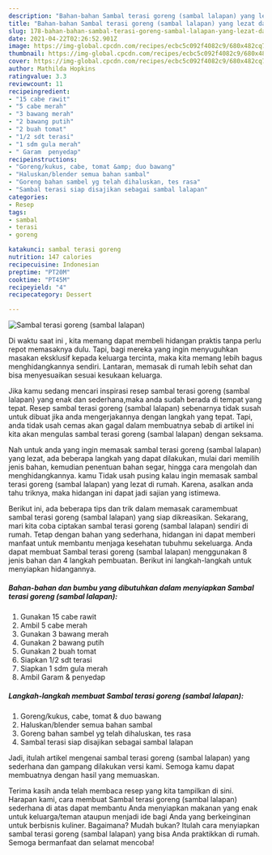 ```yaml
---
description: "Bahan-bahan Sambal terasi goreng (sambal lalapan) yang lezat dan Mudah Dibuat"
title: "Bahan-bahan Sambal terasi goreng (sambal lalapan) yang lezat dan Mudah Dibuat"
slug: 178-bahan-bahan-sambal-terasi-goreng-sambal-lalapan-yang-lezat-dan-mudah-dibuat
date: 2021-04-22T02:26:52.901Z
image: https://img-global.cpcdn.com/recipes/ecbc5c092f4082c9/680x482cq70/sambal-terasi-goreng-sambal-lalapan-foto-resep-utama.jpg
thumbnail: https://img-global.cpcdn.com/recipes/ecbc5c092f4082c9/680x482cq70/sambal-terasi-goreng-sambal-lalapan-foto-resep-utama.jpg
cover: https://img-global.cpcdn.com/recipes/ecbc5c092f4082c9/680x482cq70/sambal-terasi-goreng-sambal-lalapan-foto-resep-utama.jpg
author: Mathilda Hopkins
ratingvalue: 3.3
reviewcount: 11
recipeingredient:
- "15 cabe rawit"
- "5 cabe merah"
- "3 bawang merah"
- "2 bawang putih"
- "2 buah tomat"
- "1/2 sdt terasi"
- "1 sdm gula merah"
- " Garam  penyedap"
recipeinstructions:
- "Goreng/kukus, cabe, tomat &amp; duo bawang"
- "Haluskan/blender semua bahan sambal"
- "Goreng bahan sambel yg telah dihaluskan, tes rasa"
- "Sambal terasi siap disajikan sebagai sambal lalapan"
categories:
- Resep
tags:
- sambal
- terasi
- goreng

katakunci: sambal terasi goreng 
nutrition: 147 calories
recipecuisine: Indonesian
preptime: "PT20M"
cooktime: "PT45M"
recipeyield: "4"
recipecategory: Dessert

---
```



![Sambal terasi goreng (sambal lalapan)](https://img-global.cpcdn.com/recipes/ecbc5c092f4082c9/680x482cq70/sambal-terasi-goreng-sambal-lalapan-foto-resep-utama.jpg)

Di waktu  saat ini , kita memang dapat membeli hidangan praktis tanpa perlu repot memasaknya dulu. Tapi, bagi mereka yang ingin menyuguhkan masakan eksklusif kepada keluarga tercinta, maka kita memang lebih bagus menghidangkannya sendiri. Lantaran, memasak di rumah lebih sehat dan bisa menyesuaikan sesuai kesukaan keluarga.

Jika kamu sedang mencari inspirasi resep sambal terasi goreng (sambal lalapan) yang enak dan sederhana,maka anda sudah berada di tempat yang tepat. Resep sambal terasi goreng (sambal lalapan)  sebenarnya tidak susah untuk dibuat jika anda mengerjakannya dengan langkah yang tepat. Tapi, anda tidak usah cemas akan gagal dalam membuatnya 
sebab di artikel ini kita akan mengulas sambal terasi goreng (sambal lalapan) dengan seksama.  



Nah untuk anda yang ingin memasak sambal terasi goreng (sambal lalapan) yang lezat, ada beberapa langkah yang dapat dilakukan, mulai dari memilih jenis bahan, kemudian penentuan bahan segar, hingga cara mengolah dan menghidangkannya. kamu Tidak usah pusing kalau ingin memasak sambal terasi goreng (sambal lalapan) yang lezat di rumah. Karena, asalkan anda  tahu triknya, maka hidangan ini dapat jadi sajian yang istimewa.

Berikut ini, ada beberapa tips dan trik dalam memasak caramembuat sambal terasi goreng (sambal lalapan) yang siap dikreasikan. Sekarang, mari kita coba ciptakan sambal terasi goreng (sambal lalapan) sendiri di rumah. Tetap dengan bahan yang sederhana, hidangan ini dapat memberi manfaat untuk membantu menjaga kesehatan tubuhmu sekeluarga. Anda dapat membuat Sambal terasi goreng (sambal lalapan) menggunakan 8 jenis bahan dan 4 langkah pembuatan. Berikut ini langkah-langkah untuk menyiapkan hidangannya.

<!--inarticleads1-->

##### Bahan-bahan dan bumbu yang dibutuhkan dalam menyiapkan Sambal terasi goreng (sambal lalapan):

1. Gunakan 15 cabe rawit
1. Ambil 5 cabe merah
1. Gunakan 3 bawang merah
1. Gunakan 2 bawang putih
1. Gunakan 2 buah tomat
1. Siapkan 1/2 sdt terasi
1. Siapkan 1 sdm gula merah
1. Ambil  Garam &amp; penyedap




<!--inarticleads2-->

##### Langkah-langkah membuat Sambal terasi goreng (sambal lalapan):

1. Goreng/kukus, cabe, tomat &amp; duo bawang
1. Haluskan/blender semua bahan sambal
1. Goreng bahan sambel yg telah dihaluskan, tes rasa
1. Sambal terasi siap disajikan sebagai sambal lalapan




Jadi, itulah artikel mengenai  sambal terasi goreng (sambal lalapan)  yang sederhana dan gampang dilakukan versi kami. Semoga kamu dapat membuatnya dengan hasil yang memuaskan. 

Terima kasih anda telah membaca resep yang kita tampilkan di sini. Harapan kami, cara membuat  Sambal terasi goreng (sambal lalapan) sederhana di atas dapat membantu Anda menyiapkan makanan yang enak untuk keluarga/teman ataupun menjadi ide bagi Anda yang berkeinginan untuk berbisnis kuliner. Bagaimana? Mudah bukan? Itulah cara menyiapkan sambal terasi goreng (sambal lalapan) yang bisa Anda praktikkan di rumah. Semoga bermanfaat dan selamat mencoba!

